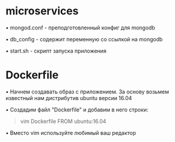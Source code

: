 # microservices

• mongod.conf - преподготовленный конфиг для mongodb

• db_config - содержит переменную со ссылкой на mongodb

• start.sh - скрипт запуска приложения

# Dockerfile
• Начнем создавать образ с приложением. За основу возьмем известный нам дистрибутив ubuntu версии 16.04

• Создадим файл "Dockerfile" и добавим в него строки:

> vim Dockerfile
FROM ubuntu:16.04

• Вместо vim используйте любимый ваш редактор
